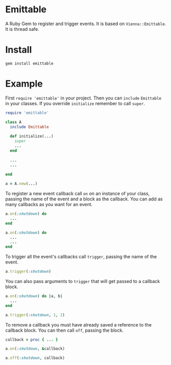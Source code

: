# Emittable
A Ruby Gem to register and trigger events. It is based on `Vienna::Emittable`. It is thread safe.

# Install
`gem install emittable`

# Example
First `require 'emittable'` in your project. Then you can `include` `Emittable` in your classes. If you override `initialize` remember to call `super`.
```ruby
require 'emittable'

class A
  include Emittable
  
  def initialize(...)
    super
    ...
  end
  
  ...
  ...
  
end

a = A.new(...)
```

To register a new event callback call `on` on an instance of your class, passing the name of the event and a block as the callback. You can add as many callbacks as you want for an event.
```ruby
a.on(:shutdown) do
  ...
end

a.on(:shutdown) do
  ...
  ...
end
```

To trigger all the event's callbacks call `trigger`, passing the name of the event.
```ruby
a.trigger(:shutdown)
```

You can also pass arguments to `trigger` that will get passed to a callback block.
```ruby
a.on(:shutdown) do |a, b|
  ...
end

a.trigger(:shutdown, 1, 2)
```

To remove a callback you must have already saved a reference to the callback block. You can then call `off`, passing the block.
```ruby
callback = proc { ... }

a.on(:shutdown, &callback)

a.off(:shutdown, callback)
```

